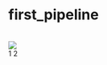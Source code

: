 # first_pipeline
<br>
<img src="https://github.com/andovnar2021/first_pipeline/workflows/Terraform/badge.svg?branch=main">
<br>
1
2
